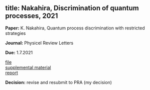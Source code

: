 title: Nakahira, Discrimination of quantum processes, 2021
---
**Paper:** K. Nakahira, Quantum process discrimination with restricted strategies
 
**Journal:** Physicel Review Letters

**Due:** 1.7.2021

[file](REF_nakahira2021/file.pdf)    
[supplemental material](REF_nakahira2021/supplemental.pdf)     
[report](REF_nakahira2021/report.pdf)

**Decision:** revise and resubmit to PRA (my decision)


